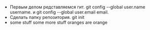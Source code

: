 * Первым делом редставляемся гит. git config --global user.name username. и git config --global user.email email. 
* Сделать папку репозитория. git init
* some stuff some more stuff
oranges are orange